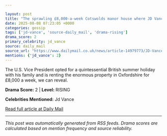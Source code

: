 ```yaml
---

layout: post
title: "The sprawling £8,000-a-week Cotswolds manor house where JD Vance will enjoy his 'British MAGA summer'... and it's just a stone's throw from Jeremy Clarkson's farm"
date: 2025-08-08 07:23:05 +0000
categories: gossip
tags: ['jd-vance', 'source-daily_mail', 'drama-rising']
drama_score: 2
primary_celebrity: jd_vance
source: daily_mail
source_url: "https://www.dailymail.co.uk/news/article-14979773/JD-Vance-cotswolds-manor-house-summer.html?ns_mchannel=rss&ito=1490&ns_campaign=1490"
mentions: {'jd_vance': 2}
---
```


The U.S. Vice President opted for a quintessential British summer holiday with his family and is renting the enormous property in Oxfordshire for £8,000 a week, we can reveal.

**Drama Score:** 2 | **Level:** RISING

**Celebrities Mentioned:** Jd Vance

[Read full article at Daily Mail](https://www.dailymail.co.uk/news/article-14979773/JD-Vance-cotswolds-manor-house-summer.html?ns_mchannel=rss&ito=1490&ns_campaign=1490)

---
*This post was automatically generated from RSS feeds. Drama scores are calculated based on mention frequency and source reliability.*

